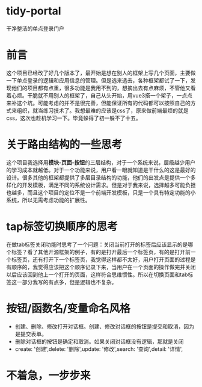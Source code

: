 # tidy-portal
干净整洁的单点登录门户
# 前言
这个项目已经改了好几个版本了，最开始是想在别人的框架上写几个页面，主要做一下单点登录的逻辑和应用信息的管理。但是选来选去，各种框架都试了一下，发现他们的项目都有点重，很多功能是我用不到的，想摘出去有点麻烦，不管他又看着心烦。干脆就不用别人的框架了，自己从头开始，用vue3搭一个架子，一点点来补这个坑。可能考虑的并不是很完善，但能保证所有的代码都可以按照自己的方式来组织，就当练习技术了。我想最难的应该是css了，原来做前端最烦的就是css，这次也趁机学习一下。毕竟躲得了初一躲不了十五。

# 关于路由结构的一些思考
这个项目我选择用**模块-页面-按钮**的三层结构，对于一个系统来说，层级越少用户的学习成本就越低。对于一个功能来说，用户看一眼就知道是干什么的这是最好的设计。很多其他的框架都提供了多层目录结构的功能，他们的出发点是提供一个多样化的开发模板，满足不同的系统设计需求。但是对于我来说，选择越多可能负担也越多，而且这个项目的定位不是一个前端开发模板，只是一个具有特定功能的小系统，所以无需考虑功能的扩展性。
# tap标签切换顺序的思考
在做tab标签关闭功能时思考了一个问题：关闭当前打开的标签后应该显示的是哪个标签？看了其他开源框架的例子，有的是打开最后一个标签页，有的是打开前一个标签页，还有打开下一个标签页，我觉得这样都不太好，用户打开页面的过程是有顺序的，我觉得应该把这个顺序记录下来，当用户在一个页面的操作做完并关闭以后应该回到他上一个打开的页面，这样符合思维惯性。所以在切换页面和tab标签这一部分我写的有点多，但是逻辑也不复杂。

# 按钮/函数名/变量命名风格
- 创建、删除、修改打开对话框。创建、修改对话框的按钮是提交和取消，因为是提交表单。
- 删除对话框的按钮是确定和取消。如果关闭对话框没有逻辑，那就是关闭
- create: '创建',delete: '删除',update: '修改',search: '查询',detail: '详情',





# 不着急，一步步来


